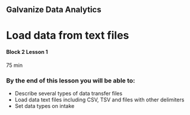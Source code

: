 ## Galvanize Data Analytics
# Load data from text files
#### Block 2 Lesson 1

75 min

### By the end of this lesson you will be able to:
* Describe several types of data transfer files
* Load data text files including CSV, TSV and files with other delimiters
* Set data types on intake

